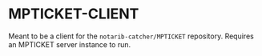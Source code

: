 # MPTICKET-CLIENT

Meant to be a client for the `notarib-catcher/MPTICKET` repository. Requires an MPTICKET server instance to run.
